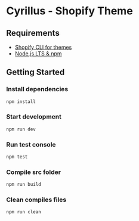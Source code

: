
# Cyrillus - Shopify Theme

## Requirements

- [Shopify CLI for themes](https://shopify.dev/themes/tools/cli)
- [Node.js LTS & npm](https://nodejs.org/en/)

## Getting Started

### Install dependencies

```bash
npm install
```

### Start development

```bash
npm run dev
```

### Run test console

```bash
npm test
```

### Compile **src** folder

```bash
npm run build
```

### Clean compiles files

```bash
npm run clean
```

  
